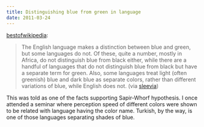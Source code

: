 ```yaml
---
title: Distinguishing blue from green in language
date: 2011-03-24
---
```


[bestofwikipedia](http://bestofwikipedia.tumblr.com/post/4067119480):

> The English language makes a distinction between blue and green, but
> some languages do not. Of these, quite a number, mostly in Africa, do
> not distinguish blue from black either, while there are a handful of
> languages that do not distinguish blue from black but have a separate
> term for green. Also, some languages treat light (often greenish) blue
> and dark blue as separate colors, rather than different variations of
> blue, while English does not. (via
> [sleevia](http://sleevia.tumblr.com/))

This was told as one of the facts supporting Sapir-Whorf hypothesis. I
once attended a seminar where perception speed of different colors were
shown to be related with language having the color name. Turkish, by the
way, is one of those languages separating shades of blue.


